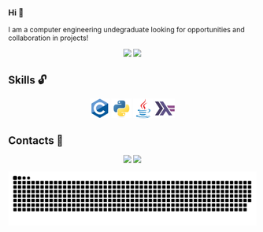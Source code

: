 ### Hi 👋

I am a computer engineering undegraduate looking for opportunities and collaboration in projects!

<div align="center">
  <img height="200em" src="https://github-readme-stats.vercel.app/api?username=MauricioMucci&show_icons=true&theme=midnight-purple&include_all_commits=true&count_private=true"/>
  <img height="200em" src="https://github-readme-stats.vercel.app/api/top-langs/?username=MauricioMucci&layout=compact&langs_count=7&theme=midnight-purple&border_radius=3"/>
</div>

## Skills 🔓

<div align="center">
  <img alt="C" height="40" width="40" src="https://raw.githubusercontent.com/devicons/devicon/master/icons/c/c-original.svg">
  <img alt="Python" height="40" width="40" src="https://raw.githubusercontent.com/devicons/devicon/master/icons/python/python-original.svg">
  <img alt="Java" height="40" width="40" src="https://raw.githubusercontent.com/devicons/devicon/master/icons/java/java-original.svg">
  <img alt="Haskell" height="40" width="40" src="https://raw.githubusercontent.com/devicons/devicon/master/icons/haskell/haskell-original.svg">
</div>
  
## Contacts 📲

<div align="center">
<a href="mailto:mauriciocarvalhomucci@gmail.com"><img src="https://img.shields.io/badge/-Gmail-%23333?style=for-the-badge&logo=gmail&logoColor=white&color=red" target="_blank"></a>
<a href="https://www.linkedin.com/in/mauricio-mucci-227b16196/" target="_blank"><img src="https://img.shields.io/badge/-LinkedIn-%230077B5?style=for-the-badge&logo=linkedin&logoColor=white" target="_blank"></a>

![Snake animation](https://github.com/MauricioMucci/MauricioMucci/blob/output/github-contribution-grid-snake.svg)

</div>
